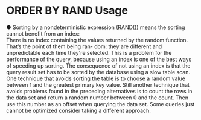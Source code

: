 # ORDER BY RAND Usage

● Sorting by a nondeterministic expression (RAND()) means the sorting cannot benefit from an index:   
There is no index containing the values returned by the random function.
That’s the point of them being ran- dom: they are different and
unpredictable each time they're selected. This is a problem for the performance
of the query, because using an index is one of the best ways of speeding up
sorting. The consequence of not using an index is that the query result set
has to be sorted by the database using a slow table scan.
One technique that avoids sorting the table is to choose a random value
between 1 and the greatest primary key value.
Still another technique that avoids problems found in the preceding alternatives
is to count the rows in the data set and return a random number between 0 and
the count. Then use this number as an offset when querying the data set.
Some queries just cannot be optimized consider taking a different approach.